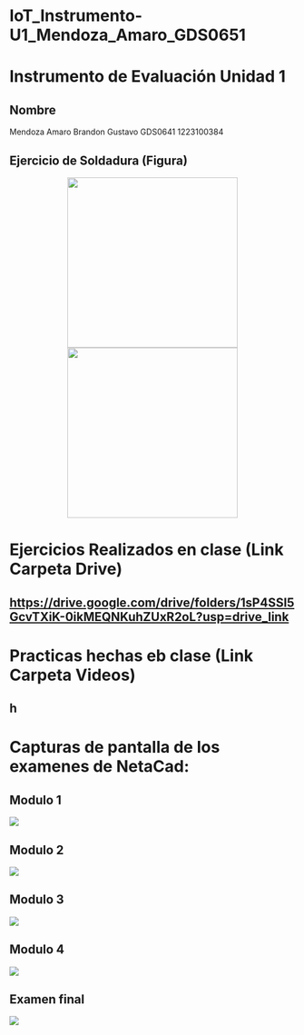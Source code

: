 # IoT_Instrumento-U1_Mendoza_Amaro_GDS0651
# Instrumento de Evaluación Unidad 1

## Nombre
Mendoza Amaro Brandon Gustavo GDS0641 1223100384

## Ejercicio de Soldadura (Figura)
<p align="center">
    <img src="https://github.com/user-attachments/assets/2e2e024c-ac72-4f73-a220-d5360f542c4a" width="300"/>
    <img src="https://github.com/user-attachments/assets/dd0d03a0-c89e-4d12-a7ec-9f0d1e727a6d" width="300"/>
</p>


# Ejercicios Realizados en clase (Link Carpeta Drive)
## https://drive.google.com/drive/folders/1sP4SSI5GcvTXiK-0ikMEQNKuhZUxR2oL?usp=drive_link

# Practicas hechas eb clase (Link Carpeta Videos)
## h

# Capturas de pantalla de los examenes de NetaCad:
## Modulo 1
<img src="https://github.com/user-attachments/assets/383f6158-5ed4-4e2e-b9de-8897a76e6450"/>

## Modulo 2
<img src="https://github.com/user-attachments/assets/3812b712-39ca-43d5-8d41-d8a665abc575"/>

## Modulo 3
<img src="https://github.com/user-attachments/assets/e561cde1-a701-49b4-a537-e30adf44d7ae"/>

## Modulo 4
<img src="https://github.com/user-attachments/assets/458bbf34-d7e0-44b5-9387-8b28b420442c"/>

## Examen final
<img src="https://github.com/user-attachments/assets/5818abd5-70da-4b6d-b09c-a4964b9845de"/>

